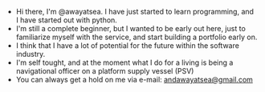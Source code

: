 - Hi there, I'm @awayatsea. I have just started to learn programming, and I have started out with python.
- I'm still a complete beginner, but I wanted to be early out here, just to familiarize myself with the service, and start building a portfolio early on.
- I think that I have a lot of potential for the future within the software industry.
- I'm self tought, and at the moment what I do for a living is being a navigational officer on a platform supply vessel (PSV)
- You can always get a hold on me via e-mail: andawayatsea@gmail.com 

<!---
awayatsea/awayatsea is a ✨ special ✨ repository because its `README.md` (this file) appears on your GitHub profile.
You can click the Preview link to take a look at your changes.
--->
